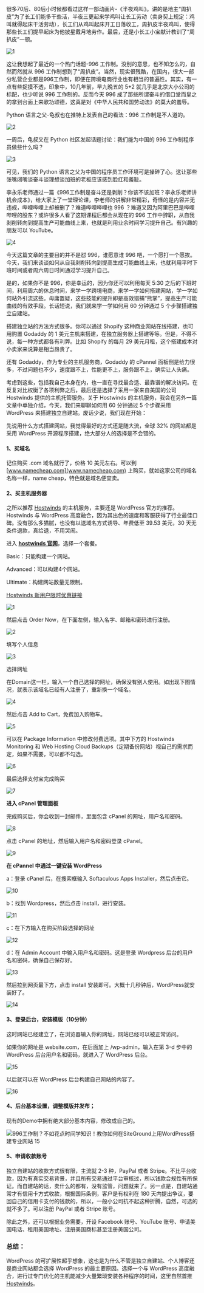 很多70后、80后小时候都看过这样一部动画片-《半夜鸡叫》。讲的是地主“周扒皮”为了长工们能多干些活，半夜三更起来学鸡叫让长工劳动（卖身契上规定：鸡叫就得起床干活劳动），长工们从鸡叫起床开工日落收工，周扒皮半夜鸡叫，使得那些长工们提早起床为他披星戴月地劳作。最后，还是小长工小宝献计教训了“周扒皮”一顿。

![1](https://user-images.githubusercontent.com/54033249/63222604-d4488880-c1dc-11e9-89ac-2d329d258528.jpg)

这让我想起了最近的一个热门话题-996 工作制。没别的意思，也不知怎么的，自然而然就从 996 工作制想到了“周扒皮”。当然，现实很残酷，在国内，很大一部分私营企业都是996工作制，即便在跨境电商行业也有相当的普遍性。其实，有一点有些捉摸不透，印象中，10几年前，早九晚五的 5+2 就几乎是北京大小公司的标配，也少听说 996 工作制的。反而今天 996 成了那些所谓奋斗的借口堂而皇之的拿到台面上来歌功颂德，这真是对《中华人民共和国劳动法》的莫大的羞辱。

Python 语言之父-龟叔也在推特上发表自己的看法：996 工作制是不人道的。

![2](https://user-images.githubusercontent.com/54033249/63222609-ede9d000-c1dc-11e9-9439-c59dc7850035.jpg)

一周后，龟叔又在 Python 社区发起话题讨论：我们能为中国的 996 工作制程序员做些什么吗？

![3](https://user-images.githubusercontent.com/54033249/63222611-f04c2a00-c1dc-11e9-8d92-e6b2e900b445.jpg)

可见，我们的 Python 语言之父为中国的程序员工作环境可是操碎了心。这让那些张嘴闭嘴谈奋斗谈理想谈加班的老板应该感到脸红和羞耻。

李永乐老师通过一篇《996工作制是奋斗还是剥削？你该不该加班？李永乐老师讲机会成本》，给大家上了一堂理论课，李老师的讲解非常精彩，奇怪的是内容并无违规，哔哩哔哩上却被删了？难道哔哩哔哩也 996 ？难道又因为阿里巴巴是哔哩哔哩的股东？或许很多人看了这期课程后都会从现在的 996 工作中辞职，从自我剥削转向到提高生产可能曲线上来，也就是利用业余时间学习提升自己。有兴趣的朋友可以 YouTube。

![4](https://user-images.githubusercontent.com/54033249/63222613-f215ed80-c1dc-11e9-8ee6-0883e5016ebf.jpg)

今天这篇文章的主要目的并不是怼 996，谁愿意谁 996 吧，一个愿打一个愿挨。今天，我们来谈谈如何从自我剥削转向到提高生成可能曲线上来，也就利用平时下班时间或者周六周日时间通过学习提升自己。

是的，如果你不是 996，你是幸运的，因为你还可以利用每天 5:30 之后的下班时间，利用周六的休息时间，来学一学跨境电商，来学一学如何搭建网站，学一学如何站外引流这些。毋庸置疑，这些技能的提升即是高效猎捕“熊掌”，提高生产可能曲线的有效手段。长话短说，我们就来学一学如何用 60 分钟通过 5 个步骤搭建独立自建站。

搭建独立站的方法方式很多。你可以通过 Shopify 这种商业网站在线搭建，也可用购置 Godaddy 的 1 美元主机来搭建，在独立服务器上搭建等等。但是，不得不说，每一种方式都各有利弊。比如 Shopify 的每月 29 美元月租，这个搭建成本对小卖家来说算是相当昂贵了。

还有 Godaddy，作为专业的主机服务商，Godaddy 的 cPannel 面板倒是给力很多，不过问题也不少，速度跟不上，性能更不上，服务跟不上，确实让人头痛。

考虑到这些，包括我自己本身在内，也一直在寻找最合适、最靠谱的解决访问。在反复对比权衡了各项利弊之后，最后还是选择了采用一家来自美国的公司 Hostwinds 提供的主机托管服务。关于 Hostwinds 的主机服务，我会在另外一篇文章中单独介绍，今天，我们来聊聊如何用 60 分钟通过 5 个步骤采用 WordPress 来搭建独立自建站。废话少说，我们现在开始：

先说用什么方式搭建网站，我觉得最好的方式还是随大流，全球 32% 的网站都是采用 WordPress 开源程序搭建，绝大部分人的选择是不会错的。


#### **1、买域名**

记住购买 .com 域名就行了，价格 10 美元左右。可以到 [www.namecheap.com](www.namecheap.com) 上购买，就如这家公司的域名名称一样，name cheap，特色就是域名便宜卖。

#### **2、买主机服务器**

之所以推荐 [Hostwinds](https://affiliates.hostwinds.com/hostwinds.php?id=7011&url=1215) 的主机服务，主要还是 WordPress 官方的推荐。Hostwinds 与 WordPress 高度融合，因为其出色的速度和客服获得了行业最佳口碑。没有那么多猫腻，也没有以送域名方式诱导、年费低至 39.53 美元，30 天无条件退款，真给退，不用哭闹。

进入 **[hostwinds 官网](https://affiliates.hostwinds.com/hostwinds.php?id=7011&url=1215)**，选择一个套餐。

Basic：只能构建一个网站。

Advanced：可以构建4个网站。

Ultimate：构建网站数量无限制。

[Hostwinds 新用户限时优惠链接](https://affiliates.hostwinds.com/hostwinds.php?id=7011&url=1215)

![1](https://user-images.githubusercontent.com/54033249/63222622-1376d980-c1dd-11e9-8fe2-a31379bdfdbe.jpg)

然后点击 Order Now，在下面左侧，输入名字、邮箱和密码进行注册。

![2](https://user-images.githubusercontent.com/54033249/63222623-17a2f700-c1dd-11e9-9dce-d5266d066528.jpg)
 
填写个人信息

![3](https://user-images.githubusercontent.com/54033249/63222624-196cba80-c1dd-11e9-9634-67cf9a8496ec.jpg)

选择网址

在Domain这一栏，输入一个自己选择的网址，确保没有别人使用。如出现下图情况，就表示该域名已经有人注册了，重新换一个域名。

![4](https://user-images.githubusercontent.com/54033249/63222627-1c67ab00-c1dd-11e9-9f33-8b827760a737.jpg)

 然后点击 Add to Cart，免费加入购物车。

![5](https://user-images.githubusercontent.com/54033249/63222628-1eca0500-c1dd-11e9-93d5-34513b411eed.jpg)

可以在 Package Information 中修改付费选项。其中下方的 Hostwinds Monitoring 和 Web Hosting Cloud Backups（定期备份网站）视自己的需求而定，如果不需要，可以都不勾选。

![6](https://user-images.githubusercontent.com/54033249/63222630-212c5f00-c1dd-11e9-8161-55de2de00ef7.jpg)

最后选择支付宝完成购买

![7](https://user-images.githubusercontent.com/54033249/63222634-24274f80-c1dd-11e9-9776-4e83a3d6c973.jpg)

**进入 cPanel 管理面板**

完成购买后，你会收到一封邮件，里面包含 cPanel 的网址，用户名和密码。

![8](https://user-images.githubusercontent.com/54033249/63222638-2be6f400-c1dd-11e9-8ddd-4bff949a15f2.png)

点击 cPanel 的地址，然后输入用户名和密码登录 cPanel。

![9](https://user-images.githubusercontent.com/54033249/63222639-2e494e00-c1dd-11e9-8481-2aa609cab9ab.png)

**在 cPannel 中通过一键安装 WordPress**

a：登录 cPanel 后，在搜索框输入 Softaculous Apps Installer，然后点击它。

![10](https://user-images.githubusercontent.com/54033249/63222640-30aba800-c1dd-11e9-81b6-ef52a1467e57.png)

b：找到 Wordpress，然后点击 install，进行安装。

![11](https://user-images.githubusercontent.com/54033249/63222641-330e0200-c1dd-11e9-9dc5-cf65708618de.png)

c：在下方输入在购买阶段选择的网址

![12](https://user-images.githubusercontent.com/54033249/63222644-3608f280-c1dd-11e9-93a5-7912f45b4b9d.png)

d：在 Admin Account 中输入用户名和密码。这是登录 Wordpress 后台的用户名和密码，确保自己保存好。

![13](https://user-images.githubusercontent.com/54033249/63222646-3903e300-c1dd-11e9-8ab3-8e5f837a9efa.png)

然后拉到网页最下方，点击 install 安装即可。大概十几秒钟后，WordPress就安装好了。

![14](https://user-images.githubusercontent.com/54033249/63222649-3d300080-c1dd-11e9-87d6-6541029ea4c3.png)

#### **3、登录后台，安装模版**（10分钟）

这时网站已经建立了，在浏览器输入你的网址，网站已经可以被正常访问。

如果你的网址是 website.com，在后面加上 /wp-admin，输入在第 3-d 步中的 WordPress 后台用户名和密码，就进入了 WordPress 后台。

![15](https://user-images.githubusercontent.com/54033249/63222652-402af100-c1dd-11e9-8217-f1dd657b417b.png)

以后就可以在 WordPress 后台构建自己网站的内容了。

![16](https://user-images.githubusercontent.com/54033249/63222654-41f4b480-c1dd-11e9-8515-f58c86b49897.png)

#### **4、后台基本设置，调整模版并发布；**

现有的Demo中拥有绝大部分基本内容，修改成自己的。

![996工作制？不如花点时间学知识！教你如何在SiteGround上用WordPress搭建专业网站 15](https://www.chenfeiblog.com/wp-content/uploads/2019/04/1555507099523-800x473.jpg)



#### **5、申请收款账号**

独立自建站的收款方式很有限，主流就 2-3 种，PayPal 或者 Stripe。不比平台收款，因为有真实交易背景，并且所有交易通过平台审核过，所以钱款合规性有所保证。而自建站的话，卖什么的都有，没有监管，问题就来了。另一点是，自建站通常才有信用卡方式收款，根据国际条例，客户是有权利在 180 天内提出争议，要回自己的信用卡支付的钱款的，所以，一般小公司抗不起这种折腾，自然，可选的就不多了。可以注册 PayPal 或者 Stripe 账号。

除此之外，还可以根据业务需要，开设 Facebook 账号、YouTube 账号、申请美国电话、租用美国地址、注册美国商标甚至注册美国公司。

### 总结：

WordPress 的可扩展性超乎想象，这也是为什么不管是独立自建站、个人博客还是商业网站都会选择 WordPress 的最主要原因。选择一个与 WordPress 高度融合，进行过专门优化的主机能减少大量繁琐安装各种程序的时间，这里自然首推 [Hostwinds](https://affiliates.hostwinds.com/hostwinds.php?id=7011&url=1215)。

